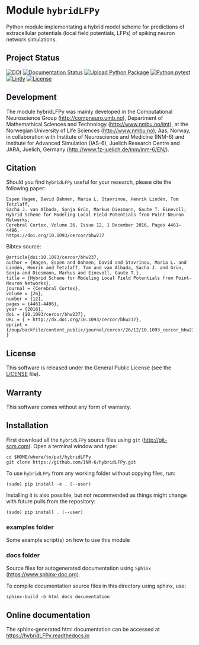 # Module `hybridLFPy`

Python module implementating a hybrid model scheme for predictions of
extracellular potentials (local field potentials, LFPs) of spiking
neuron network simulations.


## Project Status

[![DOI](https://zenodo.org/badge/DOI/10.5281/zenodo.45185.svg)](https://doi.org/10.5281/zenodo.45185)
[![Documentation Status](https://readthedocs.org/projects/hybridlfpy/badge/?version=latest)](https://hybridLFPy.readthedocs.io/en/latest/?badge=latest)
[![Upload Python Package](https://github.com/INM-6/hybridLFPy/workflows/Upload%20Python%20Package/badge.svg)](https://pypi.org/project/hybridLFPy)
[![Python pytest](https://github.com/INM-6/hybridLFPy/workflows/Python%20pytest/badge.svg)](https://github.com/INM-6/hybridLFPy/actions/workflows/python-pytest.yml)
[![Lintly](https://github.com/INM-6/hybridLFPy/workflows/Lintly/badge.svg)](https://github.com/INM-6/hybridLFPy/actions/workflows/lintly.yml)
[![License](http://img.shields.io/:license-GPLv3+-green.svg)](http://www.gnu.org/licenses/gpl-3.0.html)


##  Development

The module hybridLFPy was mainly developed in the Computational Neuroscience
Group (http://compneuro.umb.no), Department of Mathemathical Sciences and
Technology (http://www.nmbu.no/imt), at the Norwegian University of Life
Sciences (http://www.nmbu.no), Aas, Norway, in collaboration with Institute of
Neuroscience and Medicine (INM-6) and Institute for Advanced Simulation (IAS-6),
Juelich Research Centre and JARA, Juelich, Germany
(http://www.fz-juelich.de/inm/inm-6/EN/).


## Citation

Should you find `hybridLFPy` useful for your research, please cite the following paper:
```
Espen Hagen, David Dahmen, Maria L. Stavrinou, Henrik Lindén, Tom Tetzlaff,
Sacha J. van Albada, Sonja Grün, Markus Diesmann, Gaute T. Einevoll;
Hybrid Scheme for Modeling Local Field Potentials from Point-Neuron Networks,
Cerebral Cortex, Volume 26, Issue 12, 1 December 2016, Pages 4461–4496,
https://doi.org/10.1093/cercor/bhw237
```

Bibtex source:
```
@article{doi:10.1093/cercor/bhw237,
author = {Hagen, Espen and Dahmen, David and Stavrinou, Maria L. and Lindén, Henrik and Tetzlaff, Tom and van Albada, Sacha J. and Grün, Sonja and Diesmann, Markus and Einevoll, Gaute T.},
title = {Hybrid Scheme for Modeling Local Field Potentials from Point-Neuron Networks},
journal = {Cerebral Cortex},
volume = {26},
number = {12},
pages = {4461-4496},
year = {2016},
doi = {10.1093/cercor/bhw237},
URL = { + http://dx.doi.org/10.1093/cercor/bhw237},
eprint = {/oup/backfile/content_public/journal/cercor/26/12/10.1093_cercor_bhw237/2/bhw237.pdf}
}
```


## License

This software is released under the General Public License (see the [LICENSE](https://github.com/INM-6/hybridLFPy/blob/master/LICENSE) file).


## Warranty

This software comes without any form of warranty.


## Installation

First download all the `hybridLFPy` source files using `git`
(http://git-scm.com). Open a terminal window and type:
```
cd $HOME/where/to/put/hybridLFPy
git clone https://github.com/INM-6/hybridLFPy.git
```

To use `hybridLFPy` from any working folder without copying files, run:
```
(sudo) pip install -e . (--user)
```

Installing it is also possible, but not recommended as things might change with
future pulls from the repository:
```
(sudo) pip install . (--user)
```

### examples folder

Some example script(s) on how to use this module


### docs folder

Source files for autogenerated documentation using `Sphinx` (https://www.sphinx-doc.org).

To compile documentation source files in this directory using sphinx, use:
```
sphinx-build -b html docs documentation
```

## Online documentation

The sphinx-generated html documentation can be accessed at
https://hybridLFPy.readthedocs.io

